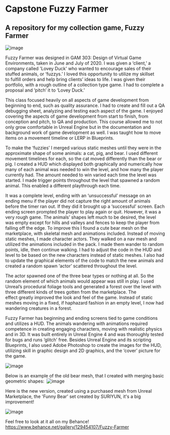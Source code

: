 # Capstone Fuzzy Farmer
## A repository for my collection game, Fuzzy Farmer

![image](https://github.com/user-attachments/assets/a5998c35-2489-4ccd-ba52-42bfdc1db5d6)

Fuzzy Farmer was designed in GAM 303: Design of Virtual Game Environments, taken in June and July of 2020. I was given a ‘client,’ a company called 'Lovey Duck' who wanted to encourage sales of their stuffed animals, or ‘fuzzys.’ I loved this opportunity to utilize my skillset to fulfill orders and help bring clients’ ideas to life. I was given their portfolio, with a rough outline of a collection type game. I had to complete a proposal and ‘pitch’ it to ‘Lovey Duck.’ 

This class focused heavily on all aspects of game development from beginning to end, such as quality assurance. I had to create and fill out a QA debugging sheet, analyzing and testing each aspect of the game. I enjoyed covering the aspects of game development from start to finish, from conception and pitch, to QA and production. This course allowed me to not only grow comfortable in Unreal Engine but in the documentation and background work of game development as well. I was taught how to move items on a movement timeline or LERP in Blueprints. 

To make the ‘fuzzies’ I merged various static meshes until they were in the approximate shape of some animals: a cat, pig, and bear. I used different movement timelines for each, so the cat moved differently than the bear or pig. I created a HUD which displayed both graphically and numerically how many of each animal was needed to win the level, and how many the player currently had. The amount needed to win varied each time the level was started. I made trigger points throughout the level that spawned a random animal. This enabled a different playthrough each time.

It was a complete level, ending with an ‘unsuccessful’ message on an ending menu if the player did not capture the right amount of animals before the timer ran out. If they did it brought up a ‘successful’ screen. Each ending screen prompted the player to play again or quit. However, it was a very rough game. The animals’ shapes left much to be desired, the level was empty except for hills and valleys and fences to keep the player from falling off the edge. To improve this I found a cute bear mesh on the marketplace, with skeletal mesh and animations included. Instead of moving static meshes, I made character actors. They walked on a nav mesh and utilized the animations included in the pack. I made them wander to random points, idle, then continue walking. I had to adjust the code in the HUD and level to be based on the new characters instead of static meshes. I also had to update the graphical elements of the code to match the new animals and created a random spawn ‘actor’ scattered throughout the level. 

The actor spawned one of the three bear types or nothing at all. So the random element of which animals would appear was still in play. I used Unreal’s procedural foliage tools and generated a forest over the level with three different kinds of trees gotten from the marketplace. The effect greatly improved the look and feel of the game. Instead of static meshes moving in a fixed, if haphazard fashion in an empty level, I now had wandering creatures in a forest. 

Fuzzy Farmer has beginning and ending screens tied to game conditions and utilizes a HUD. The animals wandering with animations required competence in creating engaging characters, moving with realistic physics and in 3D. It was built entirely in Unreal Engine 4 and was thoroughly tested for bugs and runs ‘glitch’ free. Besides Unreal Engine and its scripting Blueprints, I also used Adobe Photoshop to create the images for the HUD, utilizing skill in graphic design and 2D graphics, and the ‘cover’ picture for the game.

![image](https://github.com/user-attachments/assets/d6c9f65d-91cf-46ae-a3f8-e79e73623acc)

Below is an example of the old bear mesh, that I created with merging basic geometric shapes: 
![image](https://github.com/user-attachments/assets/78623d3c-fe9c-4730-ac5f-c76bc8f56356)

Here is the new version, created using a purchased mesh from Unreal Marketplace, the 'Funny Bear' set created by SURIYUN, it's a big improvement!

![image](https://github.com/user-attachments/assets/28df0490-325c-4f13-841e-33a3f46818ac)

Feel free to look at it all on my Behance! https://www.behance.net/gallery/129454107/Fuzzy-Farmer



